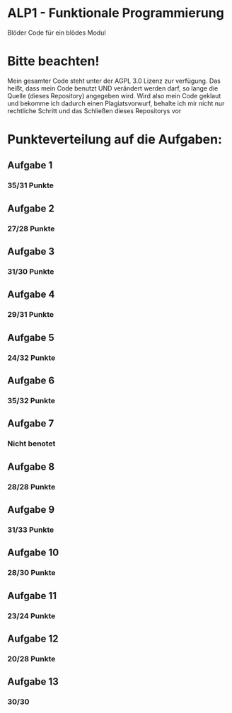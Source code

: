 # ALP1 - Funktionale Programmierung
Blöder Code für ein blödes Modul


# Bitte beachten!
Mein gesamter Code steht unter der AGPL 3.0 Lizenz zur verfügung. Das heißt, dass mein Code benutzt UND verändert werden darf, so lange die Quelle (dieses Repository) angegeben wird. Wird also mein Code geklaut und bekomme ich dadurch einen Plagiatsvorwurf, behalte ich mir nicht nur rechtliche Schritt und das Schließen dieses Repositorys vor


# Punkteverteilung auf die Aufgaben:
## Aufgabe 1
### 35/31 Punkte

## Aufgabe 2
### 27/28 Punkte

## Aufgabe 3
### 31/30 Punkte

## Aufgabe 4
### 29/31 Punkte

## Aufgabe 5
### 24/32 Punkte

## Aufgabe 6
### 35/32 Punkte

## Aufgabe 7
### Nicht benotet

## Aufgabe 8
### 28/28 Punkte

## Aufgabe 9
### 31/33 Punkte

## Aufgabe 10
### 28/30 Punkte

## Aufgabe 11
### 23/24 Punkte

## Aufgabe 12
### 20/28 Punkte

## Aufgabe 13
### 30/30
